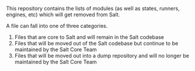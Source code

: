 This repository contains the lists of modules (as well as states, runners, engines, etc) which will get removed from Salt.

A file can fall into one of three categories.

1. Files that are core to Salt and will remain in the Salt codebase
2. Files that will be moved out of the Salt codebase but continue to be maintained by the Salt Core Team
3. Files that will be moved out into a dump repository and will no longer be maintained by the Salt Core Team
